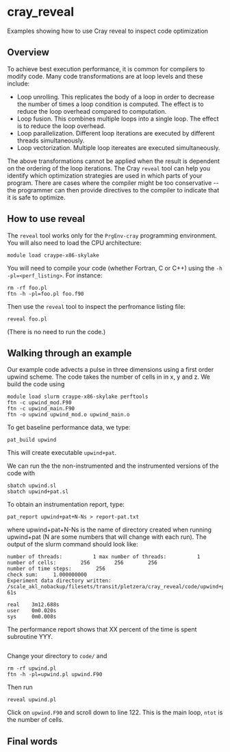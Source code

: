 # cray_reveal
Examples showing how to use Cray reveal to inspect code optimization

## Overview
To achieve best execution performance, it is common for compilers to modify code. Many code transformations are at loop levels and these include:

 * Loop unrolling. This replicates the body of a loop in order to decrease the number of times a loop condition is computed. The effect is to reduce the loop overhead compared to computation. 
 * Loop fusion. This combines multiple loops into a single loop. The effect is to reduce the loop overhead. 
 * Loop parallelization. Different loop iterations are executed by different threads simultaneously. 
 * Loop vectorization. Multiple loop itereates are executed simultaneously.

The above transformations cannot be applied when the result is dependent on the ordering of the loop iterations. The Cray ```reveal``` tool can help you identify which optimization strategies are used in which parts of your program. There are cases where the compiler might be too conservative -- the programmer can then provide directives to the compiler to indicate that it is safe to optimize.  


## How to use reveal

The ```reveal``` tool works only for the ```PrgEnv-cray``` programming environment. You will also need to load the CPU architecture:
```
module load craype-x86-skylake
```

You will need to compile your code (whether Fortran, C or C++) using the ```-h -pl=<perf_listing>```. For instance:

```
rm -rf foo.pl
ftn -h -pl=foo.pl foo.f90
```

Then use the ```reveal``` tool to inspect the perfromance listing file:
```
reveal foo.pl
```
(There is no need to run the code.)

## Walking through an example

Our example code advects a pulse in three dimensions using a first order upwind scheme. The code takes the number of cells in in x, y and z.  We build the code using
```
module load slurm craype-x86-skylake perftools
ftn -c upwind_mod.F90
ftn -c upwind_main.F90
ftn -o upwind upwind_mod.o upwind_main.o
```

To get baseline performance data, we type:
```
pat_build upwind
```
This will create executable ```upwind+pat```. 

We can run the the non-instrumented and the instrumented versions of the code with 
```
sbatch upwind.sl
sbatch upwind+pat.sl
```

To obtain an instrumentation report, type: 
```
pat_report upwind+pat+N-Ns > report-pat.txt 
```
where upwind+pat+N-Ns is the name of directory created when running upwind+pat (N are some numbers that will change with each run).  The output of the 
slurm command should look like:
```
number of threads:          1 max number of threads:          1
number of cells:        256        256        256
number of time steps:        256
check sum:     1.000000000
Experiment data directory written:
/scale_akl_nobackup/filesets/transit/pletzera/cray_reveal/code/upwind+pat+56467-61s

real    3m12.688s
user    0m0.020s
sys     0m0.008s
```

The performance report shows that XX percent of the time is spent subroutine YYY. 
```
```

Change your directory to ```code/``` and 
```
rm -rf upwind.pl
ftn -h -pl=upwind.pl upwind.F90
```

Then run
```
reveal upwind.pl
```

Click on ```upwind.F90``` and scroll down to line 122. This is the main loop, ```ntot``` is the number of cells. 

## Final words

